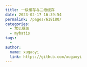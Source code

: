 ```yaml
---
title: 一级缓存与二级缓存
date: 2023-02-17 16:39:54
permalink: /pages/618180/
categories:
  - 常见框架
  - mybatis
tags:
  - 
author: 
  name: xugaoyi
  link: https://github.com/xugaoyi
---
```

